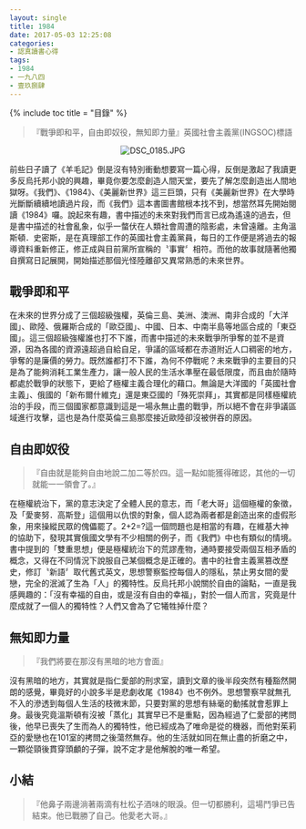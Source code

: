 ```yaml
---
layout: single
title: 1984
date: 2017-05-03 12:25:08
categories:
- 認真讀書心得
tags:
- 1984
- 一九八四
- 壹玖捌肆
---
```

{% include toc title = "目錄" %}

>『戰爭即和平，自由即奴役，無知即力量』英國社會主義黨(INGSOC)標語

<p style="text-align:center"><img alt="DSC_0185.JPG" src="https://pic.pimg.tw/kwbuster/1493814250-4288855235_n.jpg?v=1493814258" title="DSC_0185.JPG"></p>

前些日子讀了《羊毛記》倒是沒有特別衝動想要寫一篇心得，反倒是激起了我讀更多反烏托邦小說的興趣，畢竟你要怎麼創造人間天堂，要先了解怎麼創造出人間地獄呀。《我們》、《1984》、《美麗新世界》這三巨頭，只有《美麗新世界》在大學時光斷斷續續地讀過片段，而《我們》這本書圖書館根本找不到，想當然耳先開始閱讀《1984》囉。說起來有趣，書中描述的未來對我們而言已成為遙遠的過去，但是書中描述的社會亂象，似乎一螫伏在人類社會周遭的陰影處，未曾遠離。主角溫斯頓．史密斯，是在真理部工作的英國社會主義黨員，每日的工作便是將過去的報導資料重新修正，修正成與目前黨所宣稱的〝事實〞相符。而他的故事就隨著他獨自撰寫日記展開，開始描述那個光怪陸離卻又異常熟悉的未來世界。

## 戰爭即和平
在未來的世界分成了三個超級強權，英倫三島、美洲、澳洲、南非合成的「大洋國」、歐陸、俄羅斯合成的「歐亞國」、中國、日本、中南半島等地區合成的「東亞國」。這三個超級強權誰也打不下誰，而書中描述的未來戰爭所爭奪的並不是資源，因為各國的資源遠超過自給自足，爭議的區域都在赤道附近人口稠密的地方，爭奪的是廉價的勞力。既然誰都打不下誰，為何不停戰呢？未來戰爭的主要目的只是為了能夠消耗工業生產力，讓一般人民的生活水準壓在最低限度，而且由於隨時都處於戰爭的狀態下，更給了極權主義合理化的藉口。無論是大洋國的「英國社會主義」、俄國的「新布爾什維克」還是東亞國的「殊死崇拜」，其實都是同樣極權統治的手段，而三個國家都意識到這是一場永無止盡的戰爭，所以絕不會在非爭議區域進行攻擊，這也是為什麼英倫三島那麼接近歐陸卻沒被併吞的原因。

## 自由即奴役
>『自由就是能夠自由地說二加二等於四。這一點如能獲得確認，其他的一切就能一一領會了。』

在極權統治下，黨的意志決定了全體人民的意志，而「老大哥」這個極權的象徵，及「愛麥努．高斯登」這個用以仇恨的對象，個人認為兩者都是創造出來的虛假形象，用來操縱民眾的傀儡罷了。2+2=?這一個問題也是相當的有趣，在維基大神的協助下，發現其實俄國文學有不少相關的例子，而《我們》中也有類似的情境。書中提到的「雙重思想」便是極權統治下的荒謬產物，通時要接受兩個互相矛盾的概念，又得在不同情況下說服自己某個概念是正確的。書中的社會主義黨篡改歷史，修訂〝新語〞取代舊式英文，思想警察監控每個人的隱私，禁止男女間的愛戀，完全的泯滅了生為「人」的獨特性。反烏托邦小說關於自由的論點，一直是我感興趣的：「沒有幸福的自由，或是沒有自由的幸福」，對於一個人而言，究竟是什麼成就了一個人的獨特性？人們又會為了它犧牲掉什麼？

## 無知即力量
>『我們將要在那沒有黑暗的地方會面』

沒有黑暗的地方，其實就是指仁愛部的刑求室，讀到文章的後半段突然有種豁然開朗的感覺，畢竟好的小說多半是悲劇收尾《1984》也不例外。思想警察早就無孔不入的滲透到每個人生活的枝微末節，只要對黨的思想有絲毫的動搖就會惹罪上身。最後究竟溫斯頓有沒被「蒸化」其實早已不是重點，因為經過了仁愛部的拷問後，他早已喪失了生而為人的獨特性，他已經成為了唯命是從的機器，而他對茱莉亞的愛戀也在101室的拷問之後蕩然無存。他的生活就如同在無止盡的折磨之中，一顆從頸後貫穿頭顱的子彈，說不定才是他解脫的唯一希望。

## 小結
>『他鼻子兩邊淌著兩滴有杜松子酒味的眼淚。但一切都勝利，這場鬥爭已告結束。他已戰勝了自己。他愛老大哥。』
